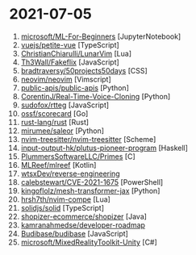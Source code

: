 # 2021-07-05

1. [microsoft/ML-For-Beginners](https://github.com/microsoft/ML-For-Beginners "12 weeks, 24 lessons, classic Machine Learning for all") [JupyterNotebook]
2. [vuejs/petite-vue](https://github.com/vuejs/petite-vue "5kb subset of Vue optimized for progressive enhancement") [TypeScript]
3. [ChristianChiarulli/LunarVim](https://github.com/ChristianChiarulli/LunarVim "An IDE layer for Neovim with sane defaults. Completely free and community driven.") [Lua]
4. [Th3Wall/Fakeflix](https://github.com/Th3Wall/Fakeflix "Not the usual clone that you can find on the web.") [JavaScript]
5. [bradtraversy/50projects50days](https://github.com/bradtraversy/50projects50days "50+ mini web projects using HTML, CSS & JS") [CSS]
6. [neovim/neovim](https://github.com/neovim/neovim "Vim-fork focused on extensibility and usability") [Vimscript]
7. [public-apis/public-apis](https://github.com/public-apis/public-apis "A collective list of free APIs") [Python]
8. [CorentinJ/Real-Time-Voice-Cloning](https://github.com/CorentinJ/Real-Time-Voice-Cloning "Clone a voice in 5 seconds to generate arbitrary speech in real-time") [Python]
9. [sudofox/rtteg](https://github.com/sudofox/rtteg "gettr reversed") [JavaScript]
10. [ossf/scorecard](https://github.com/ossf/scorecard "Security Scorecards - Security health metrics for Open Source") [Go]
11. [rust-lang/rust](https://github.com/rust-lang/rust "Empowering everyone to build reliable and efficient software.") [Rust]
12. [mirumee/saleor](https://github.com/mirumee/saleor "A modular, high performance, headless e-commerce platform built with Python, GraphQL, Django, and React.") [Python]
13. [nvim-treesitter/nvim-treesitter](https://github.com/nvim-treesitter/nvim-treesitter "Nvim Treesitter configurations and abstraction layer") [Scheme]
14. [input-output-hk/plutus-pioneer-program](https://github.com/input-output-hk/plutus-pioneer-program "") [Haskell]
15. [PlummersSoftwareLLC/Primes](https://github.com/PlummersSoftwareLLC/Primes "Prime Number Projects in C#/C++/Python") [C]
16. [MLReef/mlreef](https://github.com/MLReef/mlreef "Your entire Machine Learning life cycle in one platform.") [Kotlin]
17. [wtsxDev/reverse-engineering](https://github.com/wtsxDev/reverse-engineering "List of awesome reverse engineering resources") 
18. [calebstewart/CVE-2021-1675](https://github.com/calebstewart/CVE-2021-1675 "Pure PowerShell implementation of CVE-2021-1675 Print Spooler Local Privilege Escalation (PrintNightmare)") [PowerShell]
19. [kingoflolz/mesh-transformer-jax](https://github.com/kingoflolz/mesh-transformer-jax "Model parallel transformers in JAX and Haiku") [Python]
20. [hrsh7th/nvim-compe](https://github.com/hrsh7th/nvim-compe "Auto completion plugin for nvim that written in Lua.") [Lua]
21. [solidjs/solid](https://github.com/solidjs/solid "A declarative, efficient, and flexible JavaScript library for building user interfaces.") [TypeScript]
22. [shopizer-ecommerce/shopizer](https://github.com/shopizer-ecommerce/shopizer "Shopizer java e-commerce software") [Java]
23. [kamranahmedse/developer-roadmap](https://github.com/kamranahmedse/developer-roadmap "Roadmap to becoming a web developer in 2021") 
24. [Budibase/budibase](https://github.com/Budibase/budibase "Budibase is an open-source low code platform that helps IT professionals build, automate and self-host internal tools in minutes 🚀") [JavaScript]
25. [microsoft/MixedRealityToolkit-Unity](https://github.com/microsoft/MixedRealityToolkit-Unity "Mixed Reality Toolkit (MRTK) provides a set of components and features to accelerate cross-platform MR app development in Unity.") [C#]
